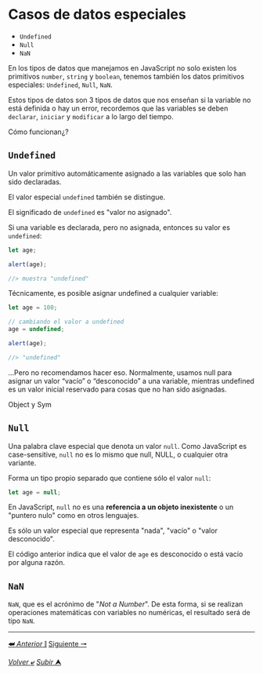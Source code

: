# Casos de datos especiales

- `Undefined`
- `Null`
- `NaN`

En los tipos de datos que manejamos en JavaScript no solo existen los primitivos `number`, `string` y `boolean`, tenemos también los datos primitivos especiales: ``Undefined``, ``Null``, ``NaN``.

Estos tipos de datos son 3 tipos de datos que nos enseñan si la variable no está definida o hay un error, recordemos que las variables se deben `declarar`, `iniciar` y `modificar` a lo largo del tiempo.

Cómo funcionan¿?

## **``Undefined``**

Un valor primitivo automáticamente asignado a las variables que solo han sido declaradas.

El valor especial ``undefined`` también se distingue.

El significado de ``undefined`` es "valor no asignado".

Si una variable es declarada, pero no asignada, entonces su valor es ``undefined``:
```js
let age;

alert(age); 

//> muestra "undefined"
```
Técnicamente, es posible asignar undefined a cualquier variable:

```js
let age = 100;

// cambiando el valor a undefined
age = undefined;

alert(age); 

//> "undefined"
```
…Pero no recomendamos hacer eso. Normalmente, usamos null para asignar un valor “vacío” o “desconocido” a una variable, mientras undefined es un valor inicial reservado para cosas que no han sido asignadas.

Object y Sym

## **``Null``**

Una palabra clave especial que denota un valor ``null``. Como JavaScript es case-sensitive, ``null`` no es lo mismo que null, NULL, o cualquier otra variante.

Forma un tipo propio separado que contiene sólo el valor ``null``:
```js
let age = null;
```
En JavaScript, ``null`` no es una **referencia a un objeto inexistente** o un "puntero nulo" como en otros lenguajes.

Es sólo un valor especial que representa "nada", "vacío" o "valor desconocido".

El código anterior indica que el valor de ``age`` es desconocido o está vacío por alguna razón.

## **``NaN``**

``NaN``, que es el acrónimo de "*Not a Number*". De esta forma, si se realizan operaciones matemáticas con variables no numéricas, el resultado será de tipo ``NaN``.

---

[**&#11176;** *Anterior* &#11007;](/JavaScriptJuniorDa/002tiposDeDatos.md "Datos") 
[Siguiente **&#129042;**](/JavaScriptJuniorDa/002.2ambitoScope.md "Scope")

[*Volver* **&ldca;**](/JavaScriptJuniorDa/README.md "Regresar a página Principal") 
[*Subir* **&#11165;**](# "Ir al título")